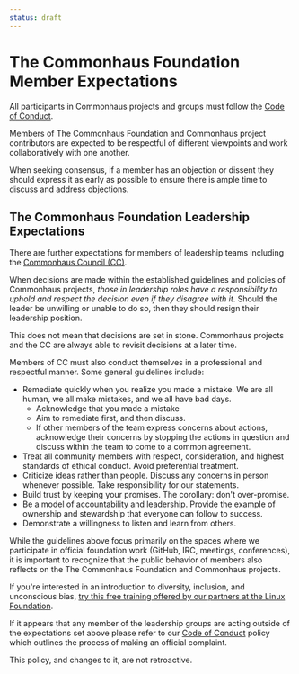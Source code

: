 ```yaml
---
status: draft
---
```

# The Commonhaus Foundation  Member Expectations

All participants in Commonhaus projects and groups must follow the [Code of Conduct](../CODE_OF_CONDUCT.md). 

Members of The Commonhaus Foundation and Commonhaus project contributors are expected to be respectful of different viewpoints and work collaboratively with one another. 

When seeking consensus, if a member has an objection or dissent they should express it as early as possible to ensure there is ample time to discuss and address objections.

## The Commonhaus Foundation Leadership Expectations

There are further expectations for members of leadership teams including the [Commonhaus Council (CC)][cc].

[cc]: GOVERNANCE.md#commonhaus-council "Commonhaus Council"

When decisions are made within the established guidelines and policies of Commonhaus projects, *those in leadership roles have a responsibility to uphold and respect the decision even if they disagree with it*. Should the leader be unwilling or unable to do so, then they should resign their leadership position.

This does not mean that decisions are set in stone. Commonhaus projects and the CC are always able to revisit decisions at a later time.

Members of CC must also conduct themselves in a professional and respectful manner. Some general guidelines include:

- Remediate quickly when you realize you made a mistake. We are all human, we all make mistakes, and we all have bad days. 
  - Acknowledge that you made a mistake
  - Aim to remediate first, and then discuss.
  - If other members of the team express concerns about actions, acknowledge their concerns by stopping the actions in question and discuss within the team to come to a common agreement.
- Treat all community members with respect, consideration, and highest standards of ethical conduct. Avoid preferential treatment.
- Criticize ideas rather than people. Discuss any concerns in person whenever possible. Take responsibility for our statements.
- Build trust by keeping your promises. The corollary: don't over-promise.
- Be a model of accountability and leadership.
  Provide the example of ownership and stewardship that everyone can follow to success.
- Demonstrate a willingness to listen and learn from others.

While the guidelines above focus primarily on the spaces where we participate in official foundation work (GitHub, IRC, meetings, conferences), it is important to recognize that the public behavior of members also reflects on the The Commonhaus Foundation and Commonhaus projects.

If you're interested in an introduction to diversity, inclusion, and unconscious bias, [try this free training offered by our partners at the Linux Foundation](https://training.linuxfoundation.org/training/inclusive-speaker-orientation/).

If it appears that any member of the leadership groups are acting outside of the expectations set above please refer to our [Code of Conduct](../CODE_OF_CONDUCT.md) policy which outlines the process of making an official complaint.

This policy, and changes to it, are not retroactive.
